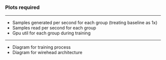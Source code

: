 ### Plots required

---

- Samples generated per second for each group (treating baseline as 1x) 
- Samples read per second for each group
- Gpu util for each group during training

---

- Diagram for training process
- Diagram for wirehead architecture


